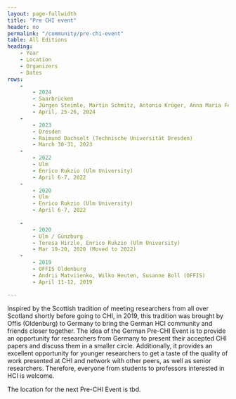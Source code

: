 ```yaml
---
layout: page-fullwidth
title: "Pre CHI event"
header: no
permalink: "/community/pre-chi-event"
table: All Editions
heading: 
    - Year 
    - Location
    - Organizers
    - Dates
rows:
    - 
        - 2024
        - Saarbrücken
        - Jürgen Steimle, Martin Schmitz, Antonio Krüger, Anna Maria Feit, Paul Strohmeier (Saarland University)
        - April, 25-26, 2024
    -
        - 2023
        - Dresden
        - Raimund Dachselt (Technische Universität Dresden)
        - March 30-31, 2023
    -
        - 2022
        - Ulm
        - Enrico Rukzio (Ulm University)
        - April 6-7, 2022
    -
        - 2020
        - Ulm
        - Enrico Rukzio (Ulm University)
        - April 6-7, 2022
        
    - 
        - 2020
        - Ulm / Günzburg
        - Teresa Hirzle, Enrico Rukzio (Ulm University)
        - Mar 19-20, 2020 (Moved to 2022)
    - 
        - 2019
        - OFFIS Oldenburg
        - Andrii Matviienko, Wilko Heuten, Susanne Boll (OFFIS)
        - April 11-12, 2019

---
```

Inspired by the Scottish tradition of meeting researchers from all over Scotland shortly before going to CHI, in 2019, this tradition was brought by Offis (Oldenburg) to Germany to bring the German HCI community and friends closer together. The idea of the German Pre-CHI Event is to provide an opportunity for researchers from Germany to present their accepted CHI papers and discuss them in a smaller circle. Additionally, it provides an excellent opportunity for younger researchers to get a taste of the quality of work presented at CHI and network with other peers, as well as senior researchers. Therefore, everyone from students to professors interested in HCI is welcome.

The location for the next Pre-CHI Event is tbd.